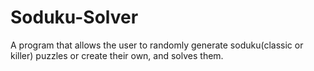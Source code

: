 # Soduku-Solver
A program that allows the user to randomly generate soduku(classic or killer) puzzles or create their own, and solves them.
